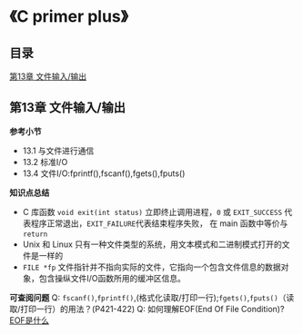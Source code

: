 # 《C primer plus》
## 目录

[第13章 文件输入/输出](#第13章-文件输入输出)

## 第13章 文件输入/输出

**参考小节**
- 13.1 与文件进行通信
- 13.2 标准I/O
- 13.4 文件I/O:fprintf(),fscanf(),fgets(),fputs() 

**知识点总结**
- C 库函数 `void exit(int status)` 立即终止调用进程，`0` 或 `EXIT_SUCCESS` 代表程序正常退出，`EXIT_FAILURE`代表结束程序失败， 在 main 函数中等价与 `return`
- Unix 和 Linux 只有一种文件类型的系统，用文本模式和二进制模式打开的文件是一样的
- `FILE *fp` 文件指针并不指向实际的文件，它指向一个包含文件信息的数据对象，包含操纵文件I/O函数所用的缓冲区信息。

**可查阅问题**
Q: `fscanf()`,`fprintf()`,(格式化读取/打印一行);`fgets()`,`fputs()`（读取/打印一行）的用法？(P421-422)
Q: 如何理解EOF(End Of File Condition)?   [EOF是什么](http://ruanyifeng.com/blog/2011/11/eof.html)    

